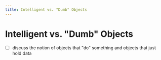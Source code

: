 ```yaml
---
title: Intelligent vs. "Dumb" Objects
---
```

# Intelligent vs. "Dumb" Objects

- [ ] discuss the notion of objects that "do" something and objects that just hold data

